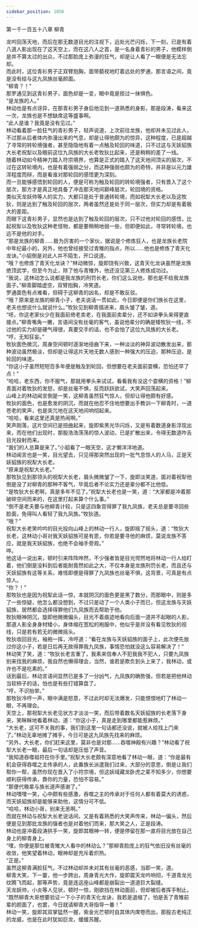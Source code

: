 ```yaml
---
sidebar_position: 1056
---
```

 第一千一百五十八章 柳青


龙吟回荡天地，而后在那无数道目光的注视下，远处光芒闪烁，下一刻，已是有着八道人影出现在了这天空上，而在这八人之首，是一名身着青衫的男子，他模样倒是并不算太过的出众，不过那脸庞上弥漫的狂气，却是让人看了一眼便是无法忘却。  
而此时，这位青衫男子正双臂抱胸，面带藐视地盯着远处的罗通，那言语之间，竟是没有给与这九凤族丝毫颜面。  
“柳青？！”  
那罗通见到这青衫男子，面色却是一变，眼中竟是掠过一抹惧色。  
“是龙族的人。”  
林动也是有点讶异，在那青衫男子身后他见到一道熟悉的身影，那是段涛，看来这一次，龙族也是不想缺席这等盛事啊。  
“此人是谁？我竟是没有见过。”  
林动看着那一脸狂气的青衫男子，轻声说道，上次前往龙族，他却并未见过此人，不过那从后者体内弥漫出来的气息，却是让得他颇为的惊异，这种程度，已是超越了寻常的转轮境强者，甚至隐隐地有着一点触及轮回的味道，只不过这与天妖貂族大长老祝犁以及眼前这位九凤族的大长老牧狄比起来，还是稍稍的差了一线。  
随着林动如今精神力踏入符宗境界，也算是正式的踏入了这天地间顶尖的层次，不过在这转轮境内，也是有着强弱之分，而这种强弱也颇为的奇特，并非是以元力雄浑程度而辩，而是看谁对那轮回的感悟更为深刻。  
而一旦能够感悟到轮回的人，便是可称为触及轮回的转轮境强者，只有晋入了这个层次，那方才是真正地具备了冲击那天地间巅峰层次，轮回境的资格。  
类似天龙妖帅等人的实力，大都只是处于普通转轮境，而如祝犁大长老以及这牧狄，则是达到了触及轮回的层次，两者虽然还是处于同一层次，但实力却是有着极大的差距。  
而眼下这青衫男子，显然也是达到了触及轮回的层次，只不过他对轮回的感悟，比起祝犁以及牧狄这种老怪物，都是要稍稍地弱一些，但即便如此，寻常转轮境，也远不是他的对手。  
“那是龙族的柳青……极为厉害的一个家伙，据说是个修炼狂人，也是龙族长老院中年纪最小的，另外，他也曾经接受过青雉的指点，所以……他也是修炼了青天化龙诀。”小貂倒是对此人并不陌生，开口说道。  
“哦？也修炼了青天化龙诀？”林动微惊，旋即饶有兴致，这青天化龙诀虽然是龙族绝顶武学，但至今为止，除了他与青雉外，他还没见第三人修炼成功过。  
“我说，这林动怎么说都是我龙族的刑罚长老，你们这么说他，那也是不给我龙族面子。”柳青脚踏虚空，双臂抱胸，冷笑道。  
罗通面色有点难看，但碍于这柳青的凶名，却是不敢反驳。  
“哦？原来是龙族的柳青小子，老夫说话一贯如此，今日即便是你们族长在这里，老夫也想说什么就说什么。”牧狄见到柳青插进来，眉头皱了皱，道。  
“呸，你这老家伙少在我面前倚老卖老，在我面前卖辈分，还不如讲拳头来得更直接点。”柳青嘴角一撇，言语间没有丝毫的客气，虽说他辈分的确是矮牧狄一线，不过他的实力却是硬气得很，真要交手的话，也不会怕了这位九凤族的大长老。  
“哼，无知狂妄。”  
牧狄面色微沉，周身空间顿时逐渐地扭曲下来，一种淡淡的神异波动散发出来，那种波动虽然极淡，但却是让得这片天地无数人感到一种强大的压迫，那种压迫，是轮回的味道。  
“你这小子虽然短短百多年便是触及到轮回，但想要在老夫面前耍横，恐怕还早了点！”  
“哈哈，老东西，你不服气，那就用拳头来试试，看看我有没这个耍横的资格！”柳青面对着牧狄的发怒，却是丝毫不惧，反而跃跃欲试，大笑声回荡起来。  
山峰上的林动闻言倒是一笑，这柳青虽然狂气惊人，但却让得他颇有好感。  
牧狄的面色，也是愈发的阴沉，而就在他忍不住地想要出手教训一下柳青时，一道苍老的笑声，也是突兀地在这天地间响彻起来。  
“哈哈，看来这里还真是热闹啊。”  
笑声刚落，这片空间已是扭曲起来，旋即紫黑光华闪烁，又是有着数道身影浮现出来，而在他们出现时，那股浩浩荡荡的惊人波动，已是扩散出来，令得无数道咋舌目光投射而来。  
“我们的人总算是来了。”小貂看了一眼天空，这才懒洋洋地道。  
林动闻言也是一笑，目光望去，只见得那突然出现的一批气息惊人的人马，正是天妖貂族的祝犁大长老。  
“原来是祝犁大长老。”  
那牧狄见到那领头的祝犁大长老，眉头微微皱了一下，旋即淡笑道，面对着祝犁他倒是没了对柳青的那种不客气，毕竟后者不论实力还是辈分都不比他低。  
“是牧狄大长老啊，真是多年不见了。”祝犁大长老也是一笑，道：“大家都是冲着那破碎空间而来的，在这里打起来算个什么事。”  
“倒不是老夫要与他柳青计较，只是这四象宫得罪了我九凤族，老夫总是要寻回些脸面，免得叫人看轻了我九凤族。”牧狄道。  
“哦？”  
祝犁大长老笑吟吟的目光投向山峰上的林动一行人，旋即摇了摇头，道：“牧狄大长老，这林动小哥对我天妖貂族可是有恩，你若是要寻他的麻烦，莫说龙族不答应，就是我天妖貂族，也绝不会袖手旁观。”  
哗。  
他这话一说出来，顿时引来阵阵哗然，不少强者皆是目光愕然地将林动一行人给盯着，他们倒是没料到后者能耐竟然如此之大，不仅本身是龙族刑罚长老，而且还与天妖貂族有这等关系，难怪即便是得罪了九凤族也丝毫不惧，这背景，可真是有点惊人。  
“你？！”  
那牧狄也是因为祝犁此话一惊，本就阴沉的面色更是黑了数分，而那眼中，则是多了一些惊疑，他怎么都没想到，不过只是动了一个人类小子而已，但这龙族与天妖貂族，居然都会选择得罪他们九凤族而去帮助于他。  
牧狄眼神阴沉，旋即他微微偏头，目光不着痕迹地看向后面一道并不起眼的人影，那道人影全身身材矮小，身体缩在宽松的袍服中，他似乎是并没有看见牧狄的视线，只是若有若无的微微摇头。  
牧狄收回目光，袖袍一挥，冷哼道：“看在龙族与天妖貂族的面子上，此次便先放过你这小子，若是日后再无故得罪我九凤族，事情恐怕就没这么容易解决了！”  
林动笑了笑，道：“牧狄长老言重了，我素来信奉人不犯我我不犯人，只要九凤族别来找我的麻烦，我自然也懒得理会，当然，谁若是欺负到头上来了，我林动，或许也不是吃素的。”  
话到最后，林动言语间显然已是多了一分凶气，九凤族的确势强，但若是把他林动当软柿子的话，怕也是有些打错算盘了。  
“哼，不识抬举。”  
那牧狄冷哼一声，眼中满是怒意，不过此时却无法爆发，只能恨恨地盯了林动一眼，不再理会。  
天空上，那祝犁大长老见状方才淡淡一笑，而后带着数名天妖貂族的长老落下身来，笑眯眯地看着林动，道：“你这小子，真是走到哪里都能惹麻烦。”  
“大长老，这可不关我的事，我们到这里一句话都还没说，就被人给找上门来了。”林动无辜地摊了摊手，今日可是这九凤族先找来的麻烦。  
“另外，大长老，你们赶来这里，莫非也是对那……吞噬神殿有兴趣？”林动看了祝犁大长老一眼，最后一句话却是压低了声音。  
“我知道吞噬祖符在你手里。”祝犁大长老颇有深意地看了林动一眼，道：“你是最有机会获得吞噬之主传承的人，此番族长派遣我们过来，大部分的意思，倒是让我们帮你一帮，虽然你现在晋入了小符宗境，但这妖域藏龙卧虎之辈不知多少，你想要顺利获得传承，靠你的力量，恐怕不容易。”  
“那便代晚辈与族长道声感谢了。”  
林动嘿嘿一笑，心中颇有些感激，吞噬之主的传承对于任何人都有着莫大的诱惑，而天妖貂族却是能够来助他，这情分可不低。  
“哈哈，林动小哥，别来无恙啊。”  
而就在林动与祝犁大长老说话间，又是有着熟悉的大笑声传来，林动一偏头，然后便是见到那批龙族的强者也是对着他们而来，那大笑之人，正是段涛。  
林动也是冲着段涛拱手一笑，旋即其眼神一转，便是停留在那一直将目光放在自己身上的柳青身上。  
“嘿，你便是那位被青雉大人看中的林动么？”那柳青脸庞上的狂气依旧没有丝毫的收敛，他笑望着林动，眼神却是充斥着炽热。  
“正是。”  
虽然这柳青满脸狂气，不过林动却并未对其有丝毫的恶感，当即一笑，道。  
柳青大笑，下一霎，他一步跨出，周身青光大作，旋即震天龙吟响彻，千道青龙光纹腾飞而起，那等声势，竟是连这座山峰都是崩裂出一道道巨大裂缝。  
天龙妖帅，小炎等人见状，顿时一惊，刚欲挡在林动面前，但却被后者挥手制止。  
“既然柳青大哥想要验证一下小子的青天化龙诀，我若是退缩了，怕是丢了青雉前辈的颜面了，也罢，今日就请柳青大哥指导一番！”  
林动一笑，旋即其双掌猛然一握，紫金光芒顿时自其体内席卷而出，那股古老纯正的龙威，也是在此时犹如巨龙，缓缓苏醒。  
  
  
